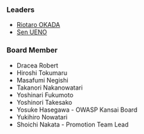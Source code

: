 ### Leaders
* [Riotaro OKADA](mailto:riotaro@owasp.org)
* [Sen UENO](mailto:sen.ueno@owasp.org)

### Board Member
* Dracea Robert
* Hiroshi Tokumaru
* Masafumi Negishi
* Takanori Nakanowatari
* Yoshinari Fukumoto
* Yoshinori Takesako
* Yosuke Hasegawa - OWASP Kansai Board
* Yukihiro Nowatari
* Shoichi Nakata - Promotion Team Lead
